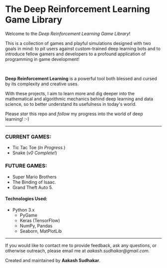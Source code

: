 # The Deep Reinforcement Learning Game Library

Welcome to the <i>Deep Reinforcement Learning Game Library</i>! 

This is a collection of games and playful simulations designed with two goals in mind: to pit users against custom-trained deep learning bots and to introduce fellow gamers and developers to a profound application of programming in game development!

<br>

**Deep Reinforcement Learning** is a powerful tool both blessed and cursed by its complexity and creative uses. 

With these projects, I aim to learn more and dig deeper into the mathematical and algorithmic mechanics behind deep learning and data science, so to better understand its usefulness in today's world.

Please *star* this repo and *follow* my progress into the world of deep learning! :-)

---

### CURRENT GAMES:
- Tic Tac Toe (_In Progress._)
- Snake (_v0 Complete!_)

### FUTURE GAMES:
- Super Mario Brothers
- The Binding of Isaac.
- Grand Theft Auto 5.

#### Technologies Used:
- Python 3.x
    - PyGame
    - Keras (TensorFlow)
    - NumPy, Pandas
    - Seaborn, MatPlotLib

---

If you would like to contact me to provide feedback, ask any questions, or otherwise outreach, please email me at _aakash.sudhakar@gmail.com_. 

Created and maintained by <strong>Aakash Sudhakar</strong>.